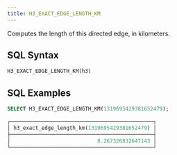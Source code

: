 ```yaml
---
title: H3_EXACT_EDGE_LENGTH_KM
---
```


Computes the length of this directed edge, in kilometers.

## SQL Syntax

```sql
H3_EXACT_EDGE_LENGTH_KM(h3)
```

## SQL Examples

```sql
SELECT H3_EXACT_EDGE_LENGTH_KM(1319695429381652479);

┌──────────────────────────────────────────────┐
│ h3_exact_edge_length_km(1319695429381652479) │
├──────────────────────────────────────────────┤
│                            8.267326832647143 │
└──────────────────────────────────────────────┘
```